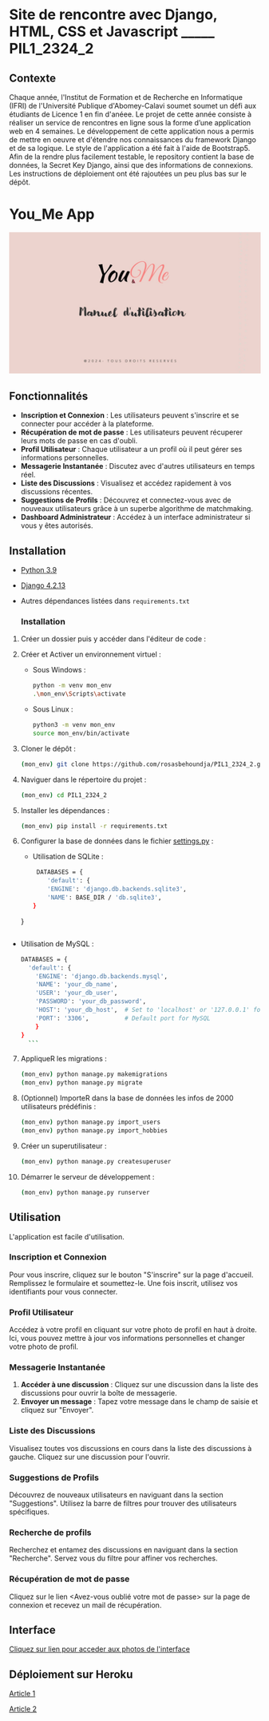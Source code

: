 # Site de rencontre avec Django, HTML, CSS et Javascript _____ PIL1_2324_2 

## Contexte
  Chaque année, l'Institut de Formation et de Recherche en Informatique (IFRI) de l'Université Publique d'Abomey-Calavi soumet soumet un défi aux étudiants de Licence 1 en fin d'anéee. Le projet de cette année consiste à réaliser un service de rencontres en ligne sous la forme d’une application web en 4 semaines.
Le développement de cette application nous a permis de mettre en oeuvre et d'étendre nos connaissances du framework Django et de sa logique. Le style de l'application a été fait à l'aide de Bootstrap5.
Afin de la rendre plus facilement testable, le repository contient la base de données, la Secret Key Django, ainsi que des informations de connexions. Les instructions de déploiement ont été rajoutées un peu plus bas sur le dépôt.

# You_Me App

![Logo du Projet](./You_Me.jpg)

## Fonctionnalités

- **Inscription et Connexion** : Les utilisateurs peuvent s'inscrire et se connecter pour accéder à la plateforme.
- **Récupération de mot de passe** : Les utilisateurs peuvent récuperer leurs mots de passe en cas d'oubli.
- **Profil Utilisateur** : Chaque utilisateur a un profil où il peut gérer ses informations personnelles.
- **Messagerie Instantanée** : Discutez avec d'autres utilisateurs en temps réel.
- **Liste des Discussions** : Visualisez et accédez rapidement à vos discussions récentes.
- **Suggestions de Profils** : Découvrez et connectez-vous avec de nouveaux utilisateurs grâce à un superbe algorithme de matchmaking.
- **Dashboard Administrateur** : Accédez à un interface administrateur si vous y êtes autorisés.

## Installation

- [Python 3.9](https://www.python.org/downloads/)
- [Django 4.2.13](https://www.djangoproject.com/)
- Autres dépendances listées dans `requirements.txt`

  ### Installation
1. Créer un dossier puis y accéder dans l'éditeur de code : 

2. Créer et Activer un environnement virtuel : 
    - Sous Windows :
        ```sh
        python -m venv mon_env
        .\mon_env\Scripts\activate
        ```
    - Sous Linux :
        ```sh
        python3 -m venv mon_env
        source mon_env/bin/activate
        ```
3. Cloner le dépôt :
    ```bash
    (mon_env) git clone https://github.com/rosasbehoundja/PIL1_2324_2.git
    ```
4. Naviguer dans le répertoire du projet :
    ```bash
    (mon_env) cd PIL1_2324_2
    ```
5. Installer les dépendances :
    ```bash
    (mon_env) pip install -r requirements.txt
    ```
6. Configurer la base de données dans le fichier [settings.py](PIL1_2324_2/settings.py) :
    - Utilisation de SQLite :
      ```bash 
       DATABASES = {
          'default': {
          'ENGINE': 'django.db.backends.sqlite3',
          'NAME': BASE_DIR / 'db.sqlite3',
      }
    }
      ```
  - Utilisation de MySQL : 
      ```bash
      DATABASES = {
        'default': {
          'ENGINE': 'django.db.backends.mysql',
          'NAME': 'your_db_name',
          'USER': 'your_db_user',
          'PASSWORD': 'your_db_password',
          'HOST': 'your_db_host',  # Set to 'localhost' or '127.0.0.1' for local development
          'PORT': '3306',          # Default port for MySQL
          }
    }
        ```
7. AppliqueR les migrations :
    ```bash
    (mon_env) python manage.py makemigrations
    (mon_env) python manage.py migrate
    ```
8. (Optionnel) ImporteR dans la base de données les infos de 2000 utilisateurs prédéfinis : 
    ```bash
    (mon_env) python manage.py import_users
    (mon_env) python manage.py import_hobbies
    ```
9. Créer un superutilisateur :
    ```bash
    (mon_env) python manage.py createsuperuser
    ```
10. Démarrer le serveur de développement :
    ```bash
    (mon_env) python manage.py runserver
    ```

## Utilisation

L'application est facile d'utilisation.

### Inscription et Connexion

Pour vous inscrire, cliquez sur le bouton "S'inscrire" sur la page d'accueil. Remplissez le formulaire et soumettez-le. Une fois inscrit, utilisez vos identifiants pour vous connecter.

### Profil Utilisateur

Accédez à votre profil en cliquant sur votre photo de profil en haut à droite. Ici, vous pouvez mettre à jour vos informations personnelles et changer votre photo de profil.

### Messagerie Instantanée

1. **Accéder à une discussion** : Cliquez sur une discussion dans la liste des discussions pour ouvrir la boîte de messagerie.
2. **Envoyer un message** : Tapez votre message dans le champ de saisie et cliquez sur "Envoyer".

### Liste des Discussions

Visualisez toutes vos discussions en cours dans la liste des discussions à gauche. Cliquez sur une discussion pour l'ouvrir.

### Suggestions de Profils

Découvrez de nouveaux utilisateurs en naviguant dans la section "Suggestions". Utilisez la barre de filtres pour trouver des utilisateurs spécifiques.

### Recherche de profils 

Recherchez et entamez des discussions en naviguant dans la section "Recherche". Servez vous du filtre pour affiner vos recherches.

### Récupération de mot de passe 

Cliquez sur le lien <Avez-vous oublié votre mot de passe> sur la page de connexion et recevez un mail de récupération.

## Interface

[Cliquez sur lien pour acceder aux photos de l'interface](./interface/)

## Déploiement sur Heroku

[Article 1](https://devcenter.heroku.com/articles/getting-started-with-python)

[Article 2](https://realpython.com/django-hosting-on-heroku/)
